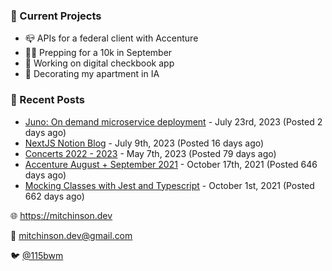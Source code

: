 ### 📌 Current Projects
- 📪 APIs for a federal client with Accenture
- 🏃🏼 Prepping for a 10k in September
- 🤑 Working on digital checkbook app
- 🏡 Decorating my apartment in IA

### 📝 Recent Posts

- [Juno: On demand microservice deployment](https://blog.mitchinson.dev/juno) - July 23rd, 2023 (Posted 2 days ago)
- [NextJS Notion Blog](https://blog.mitchinson.dev/blog-2023) - July 9th, 2023 (Posted 16 days ago)
- [Concerts 2022 - 2023](https://blog.mitchinson.dev/concerts-2023) - May 7th, 2023 (Posted 79 days ago)
- [Accenture August + September 2021](https://blog.mitchinson.dev/pillar/aug-sep-21) - October 17th, 2021 (Posted 646 days ago)
- [Mocking Classes with Jest and Typescript](https://blog.mitchinson.dev/jest-typescript-mocks) - October 1st, 2021 (Posted 662 days ago)

🌐 https://mitchinson.dev

💌 mitchinson.dev@gmail.com

🐦 [@115bwm](https://twitter.com/115bwm)